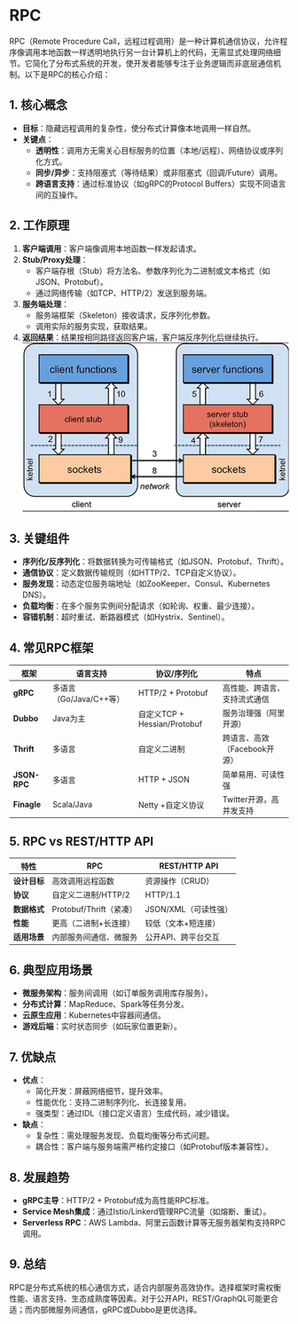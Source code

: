 # RPC

RPC（Remote Procedure Call，远程过程调用）是一种计算机通信协议，允许程序像调用本地函数一样透明地执行另一台计算机上的代码，无需显式处理网络细节。它简化了分布式系统的开发，使开发者能够专注于业务逻辑而非底层通信机制。以下是RPC的核心介绍：

## 1. 核心概念
- **目标**：隐藏远程调用的复杂性，使分布式计算像本地调用一样自然。
- **关键点**：
    - **透明性**：调用方无需关心目标服务的位置（本地/远程）、网络协议或序列化方式。
    - **同步/异步**：支持阻塞式（等待结果）或非阻塞式（回调/Future）调用。
    - **跨语言支持**：通过标准协议（如gRPC的Protocol Buffers）实现不同语言间的互操作。

## 2. 工作原理
1. **客户端调用**：客户端像调用本地函数一样发起请求。
2. **Stub/Proxy处理**：
    - 客户端存根（Stub）将方法名、参数序列化为二进制或文本格式（如JSON、Protobuf）。
    - 通过网络传输（如TCP、HTTP/2）发送到服务端。
3. **服务端处理**：
    - 服务端框架（Skeleton）接收请求，反序列化参数。
    - 调用实际的服务实现，获取结果。
4. **返回结果**：结果按相同路径返回客户端，客户端反序列化后继续执行。
![img.png](img.png)

## 3. 关键组件
- **序列化/反序列化**：将数据转换为可传输格式（如JSON、Protobuf、Thrift）。
- **通信协议**：定义数据传输规则（如HTTP/2、TCP自定义协议）。
- **服务发现**：动态定位服务端地址（如ZooKeeper、Consul、Kubernetes DNS）。
- **负载均衡**：在多个服务实例间分配请求（如轮询、权重、最少连接）。
- **容错机制**：超时重试、断路器模式（如Hystrix、Sentinel）。

## 4. 常见RPC框架
| 框架           | 语言支持              | 协议/序列化                    | 特点                 |
|--------------|-------------------|---------------------------|--------------------|
| **gRPC**     | 多语言（Go/Java/C++等） | HTTP/2 + Protobuf         | 高性能、跨语言、支持流式通信     |
| **Dubbo**    | Java为主            | 自定义TCP + Hessian/Protobuf | 服务治理强（阿里开源）        |
| **Thrift**   | 多语言               | 自定义二进制                    | 跨语言、高效（Facebook开源） |
| **JSON-RPC** | 多语言               | HTTP + JSON               | 简单易用、可读性强          |
| **Finagle**  | Scala/Java        | Netty +自定义协议              | Twitter开源，高并发支持    |

## 5. RPC vs REST/HTTP API
| **特性**   | **RPC**             | **REST/HTTP API** |
|----------|---------------------|-------------------|
| **设计目标** | 高效调用远程函数            | 资源操作（CRUD）        |
| **协议**   | 自定义二进制/HTTP/2       | HTTP/1.1          |
| **数据格式** | Protobuf/Thrift（紧凑） | JSON/XML（可读性强）    |
| **性能**   | 更高（二进制+长连接）         | 较低（文本+短连接）        |
| **适用场景** | 内部服务间通信、微服务         | 公开API、跨平台交互       |

## 6. 典型应用场景
- **微服务架构**：服务间调用（如订单服务调用库存服务）。
- **分布式计算**：MapReduce、Spark等任务分发。
- **云原生应用**：Kubernetes中容器间通信。
- **游戏后端**：实时状态同步（如玩家位置更新）。

## 7. 优缺点
- **优点**：
    - 简化开发：屏蔽网络细节，提升效率。
    - 性能优化：支持二进制序列化、长连接复用。
    - 强类型：通过IDL（接口定义语言）生成代码，减少错误。
- **缺点**：
    - 复杂性：需处理服务发现、负载均衡等分布式问题。
    - 耦合性：客户端与服务端需严格约定接口（如Protobuf版本兼容性）。

## 8. 发展趋势
- **gRPC主导**：HTTP/2 + Protobuf成为高性能RPC标准。
- **Service Mesh集成**：通过Istio/Linkerd管理RPC流量（如熔断、重试）。
- **Serverless RPC**：AWS Lambda、阿里云函数计算等无服务器架构支持RPC调用。

## 9. 总结
RPC是分布式系统的核心通信方式，适合内部服务高效协作。选择框架时需权衡性能、语言支持、生态成熟度等因素。对于公开API，REST/GraphQL可能更合适；而内部微服务间通信，gRPC或Dubbo是更优选择。